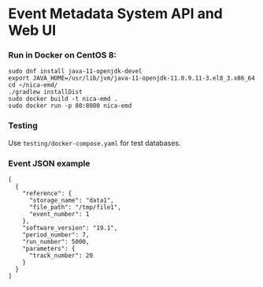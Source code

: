 
# Event Metadata System API and Web UI

### Run in Docker on CentOS 8:

```
sudo dnf install java-11-openjdk-devel
export JAVA_HOME=/usr/lib/jvm/java-11-openjdk-11.0.9.11-3.el8_3.x86_64
cd ~/nica-emd/
./gradlew installDist
sudo docker build -t nica-emd .
sudo docker run -p 80:8080 nica-emd
```

### Testing

Use `testing/docker-compose.yaml` for test databases. 

### Event JSON example

```
[ 
  {
    "reference": {
      "storage_name": "data1",
      "file_path": "/tmp/file1",
      "event_number": 1
    },
    "software_version": "19.1",
    "period_number": 7,
    "run_number": 5000,
    "parameters": {
      "track_number": 20
    }
  } 
]
```
